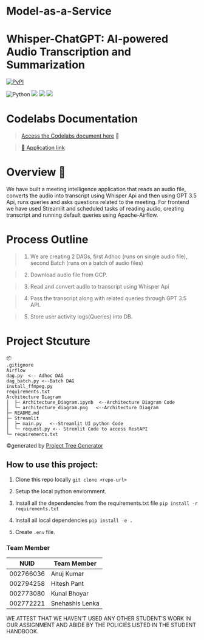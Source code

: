 
#  Model-as-a-Service

# Whisper-ChatGPT: AI-powered Audio Transcription and Summarization
[![PyPI](https://img.shields.io/pypi/pyversions/locust.svg)](https://pypi.org/project/locust/)



![Python](https://img.shields.io/badge/python-3670A0?style=for-the-badge&logo=python&logoColor=ffdd54)
![](https://img.shields.io/badge/Google_Cloud-4285F4?style=for-the-badge&logo=google-cloud&logoColor=white)
![](https://img.shields.io/badge/GitHub_Actions-2088FF?style=for-the-badge&logo=github-actions&logoColor=white)
![](https://img.shields.io/badge/Streamlit-FF4B4B?style=for-the-badge&logo=Streamlit&logoColor=white)


# Codelabs Documentation

>[Access the Codelabs document here](https://codelabs-preview.appspot.com/?file_id=1SEi8ikIKdam7rGkrpgA9t3GV4huxh9iXrSGEPVBKiS8#2) 🚀 <br>

> [🚀 Application link](https://bigdataia-spring2023-team-10-assignment-4-streamlitmain-v28b4d.streamlit.app/) <br>




# Overview 📝

We have built a meeting intelligence application that reads an audio file, converts the audio into transcript using Whisper Api and then using GPT 3.5 Api, runs queries and asks questions related to the meeting. For frontend we have used Streamlit and scheduled tasks of reading audio, creating transcript and running default queries using Apache-Airflow.


# Process Outline

>1. We are creating 2 DAGs, first Adhoc (runs on single audio file), second Batch (runs on a batch of audio files)

>2. Download audio file from GCP.

>3. Read and convert audio to transcript using Whisper Api

>4. Pass the transcript along with related queries through GPT 3.5 API.

>5. Store user activity logs(Queries) into DB.





# Project Stcuture 




```
📦 
.gitignore
Airflow
dag.py  <-- Adhoc DAG 
dag_batch.py <--Batch DAG
install_ffmpeg.py
requirements.txt
Architecture Diagram
│  ├─ Architecture_Diagram.ipynb  <--Architecture Diagram Code
│  └─ architecture_diagram.png   <--Architecture Diagram 
├─ README.md
├─ Streamlit
│  ├─ main.py   <--Streamlit UI python Code
│  └─ request.py <-- Stremlit Code to access RestAPI
└─ requirements.txt
```
©generated by [Project Tree Generator](https://woochanleee.github.io/project-tree-generator)







## How to use  this project:


1. Clone this repo locally `git clone <repo-url>`

2. Setup the local python enviornment.

3. Install all the dependencies from the requirements.txt file
`pip install -r requirements.txt`

4. Install all local dependencies 
`pip install -e .`

5. Create `.env` file.













### Team Member

| NUID | Team Member       |
|:-----:|---------------|
| 002766036       | Anuj Kumar |
| 002794258      |  Hitesh  Pant            |
| 002773080      |  Kunal Bhoyar              |
| 002772221      |  Snehashis Lenka              |


WE ATTEST THAT WE HAVEN'T USED ANY OTHER STUDENT'S WORK IN OUR ASSIGNMENT AND ABIDE BY THE POLICIES LISTED IN THE STUDENT HANDBOOK.







